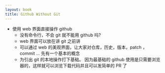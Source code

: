 ```yaml
---
layout: book
title: Github Without Git
---
```


- 使用 web 界面直接操作 github
  - 没有命令行，不会 git 就不能用 github 吗?
  - web 界面可以放在讲 git 之前讲
  - 可以通过 web 的美观界面，让大家对仓库，历史，版本，patch ， commit ... 先有一个基本的概念
  - 为引出 git 的本地操作打下基础。
  因为最基础的 github 使用是只需要浏览器的，这样就可以浏览下载代码并且可以发简单的 PR 了

